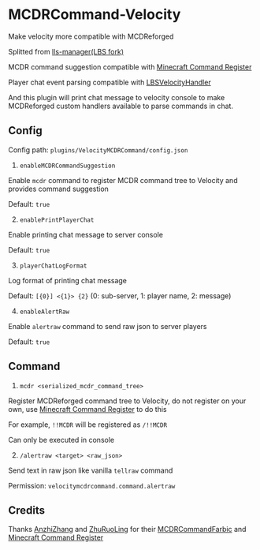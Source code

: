 # MCDRCommand-Velocity
Make velocity more compatible with MCDReforged

Splitted from [lls-manager(LBS fork)](https://github.com/Lazy-Bing-Server/lls-manager)

MCDR command suggestion compatible with [Minecraft Command Register](https://github.com/AnzhiZhang/MCDReforgedPlugins/tree/master/minecraft_command_register)

Player chat event parsing compatible with [LBSVelocityHandler](https://github.com/Lazy-Bing-Server/VelocityHandler-MCDR/)

And this plugin will print chat message to velocity console to make MCDReforged custom handlers available to parse commands in chat.

## Config

Config path: `plugins/VelocityMCDRCommand/config.json`

1. `enableMCDRCommandSuggestion`

Enable `mcdr` command to register MCDR command tree to Velocity and provides command suggestion

Default: `true`

2. `enablePrintPlayerChat`

Enable printing chat message to server console

Default: `true`

3. `playerChatLogFormat`

Log format of printing chat message

Default: `[{0}] <{1}> {2}` (0: sub-server, 1: player name, 2: message)

4. `enableAlertRaw`

Enable `alertraw` command to send raw json to server players

Default: `true`


## Command

1. `mcdr <serialized_mcdr_command_tree>`

Register MCDReforged command tree to Velocity, do not register on your own, use [Minecraft Command Register](https://github.com/AnzhiZhang/MCDReforgedPlugins/tree/master/minecraft_command_register) to do this

For example, `!!MCDR` will be registered as `/!!MCDR`

Can only be executed in console

2. `/alertraw <target> <raw_json>`

Send text in raw json like vanilla `tellraw` command

Permission: `velocitymcdrcommand.command.alertraw`

## Credits

Thanks [AnzhiZhang](https://github.com/AnzhiZhang) and [ZhuRuoLing](https://github.com/ZhuRuoLing) for their [MCDRCommandFarbic](https://github.com/AnzhiZhang/MCDRCommandFabric) and [Minecraft Command Register](https://github.com/AnzhiZhang/MCDReforgedPlugins/tree/master/minecraft_command_register)